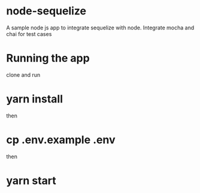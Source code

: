 # node-sequelize
A sample node js app to integrate  sequelize with node.
Integrate mocha and chai for test cases
# Running the app
clone and run 
# yarn install
then 
# cp .env.example .env

then 
# yarn start

